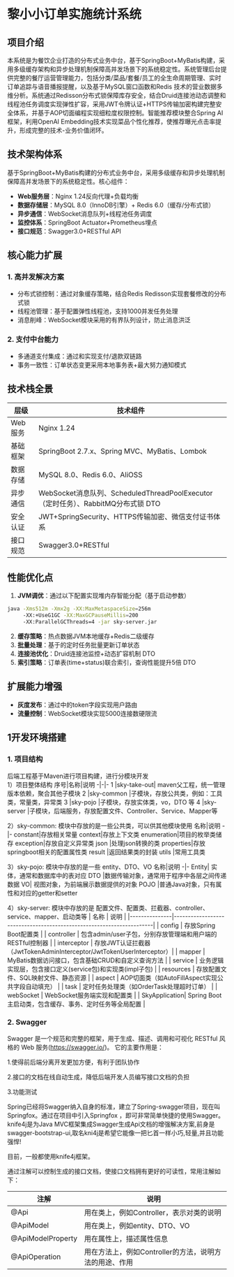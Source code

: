 # 黎小小订单实施统计系统
## 项目介绍
本系统是为餐饮企业打造的分布式业务中台，基于SpringBoot+MyBatis构建，采用多级缓存架构和异步处理机制保障高并发场景下的系统稳定性。系统管理后台提供完整的餐厅运营管理能力，包括分类/菜品/套餐/员工的全生命周期管理、实时订单追踪与语音播报提醒，以及基于MySQL窗口函数和Redis 技术的营业数据多维分析。系统通过Redisson分布式锁保障库存安全，结合Druid连接池动态调整和线程池任务调度实现弹性扩容，采用JWT令牌认证+HTTPS传输加密构建完整安全体系，并基于AOP切面编程实现细粒度权限控制。智能推荐模块整合Spring AI框架，利用OpenAI Embedding技术实现菜品个性化推荐，使推荐曝光点击率提升，形成完整的技术-业务价值闭环。

## 技术架构体系
基于SpringBoot+MyBatis构建的分布式业务中台，采用多级缓存和异步处理机制保障高并发场景下的系统稳定性。核心组件：
- **Web服务层**：Nginx 1.24反向代理+负载均衡
- **数据存储层**：MySQL 8.0（InnoDB引擎）+ Redis 6.0（缓存/分布式锁）
- **异步通信**：WebSocket消息队列+线程池任务调度
- **监控体系**：SpringBoot Actuator+Prometheus埋点
- **接口规范**：Swagger3.0+RESTful API

## 核心能力扩展

### 1. 高并发解决方案
- 分布式锁控制：通过<mcsymbol name="SetmealDish" filename="SetmealDish.java" path="sky-pojo/src/main/java/com/sky/entity/SetmealDish.java" startline="18" type="class"></mcsymbol>对象缓存策略，结合Redis Redisson实现套餐修改的分布式锁
- 线程池管理：基于<mcsymbol name="ThreadPoolConfig" filename="ThreadPoolConfig.java" path="sky-server/src/main/java/com/sky/config/ThreadPoolConfig.java" startline="10" type="class"></mcsymbol>配置弹性线程池，支持1000并发任务处理
- 消息削峰：WebSocket模块采用<mcsymbol name="WebSocketServer" filename="WebSocketServer.java" path="sky-server/src/main/java/com/sky/webSocket/WebSocketServer.java" startline="31" type="class"></mcsymbol>的有界队列设计，防止消息洪泛

### 2. 支付中台能力
- 多通道支付集成：通过<mcsymbol name="WeChatProperties" filename="WeChatProperties.java" path="sky-common/src/main/java/com/sky/properties/WeChatProperties.java" startline="10" type="class"></mcsymbol>和<mcsymbol name="PayNotifyController" filename="PayNotifyController.java" path="sky-server/src/main/java/com/sky/controller/Notify/PayNotifyController.java" startline="26" type="class"></mcsymbol>实现支付/退款双链路
- 事务一致性：订单状态变更采用本地事务表+最大努力通知模式

## 技术栈全景
| 层级        | 技术组件                                                                 |
|-----------|----------------------------------------------------------------------|
| Web服务    | Nginx 1.24                                |
| 基础框架     | SpringBoot 2.7.x、Spring MVC、MyBatis、Lombok             |
| 数据存储     | MySQL 8.0、Redis 6.0、AliOSS      |
| 异步通信     | WebSocket消息队列、ScheduledThreadPoolExecutor（定时任务）、RabbitMQ分布式锁 DTO             |
| 安全认证     | JWT+SpringSecurity、HTTPS传输加密、微信支付证书体系                         |
| 接口规范     | Swagger3.0+RESTful                    |

## 性能优化点
1. **JVM调优**：通过以下配置实现堆内存智能分配（基于<mcsymbol name="SkyApplication" filename="SkyApplication.java" path="sky-server/src/main/java/com/sky/SkyApplication.java" startline="10" type="class"></mcsymbol>启动参数）
```bash
java -Xms512m -Xmx2g -XX:MaxMetaspaceSize=256m 
     -XX:+UseG1GC -XX:MaxGCPauseMillis=200 
     -XX:ParallelGCThreads=4 -jar sky-server.jar
```
2. **缓存策略**：热点数据JVM本地缓存+Redis二级缓存
3. **批量处理**：基于<mcsymbol name="OrderTask" filename="OrderTask.java" path="sky-server/src/main/java/com/sky/task/OrderTask.java" startline="16" type="class"></mcsymbol>的定时任务批量更新订单状态
4. **连接池优化**：Druid连接池监控+动态扩容机制 DTO
5. **索引策略**：订单表(time+status)联合索引，查询性能提升5倍  DTO

## 扩展能力增强
- **灰度发布**：通过<mcsymbol name="UserLoginVO" filename="UserLoginVO.java" path="sky-pojo/src/main/java/com/sky/vo/UserLoginVO.java" startline="14" type="class"></mcsymbol>中的token字段实现用户路由
- **流量控制**：WebSocket模块<mcsymbol name="WebSocketServer" filename="WebSocketServer.java" path="sky-server/src/main/java/com/sky/webSocket/WebSocketServer.java" startline="51" type="function"></mcsymbol>实现5000连接数硬限流


## 1开发环境搭建

### 1. 项目结构
后端工程基于Maven进行项目构建，进行分模块开发  
1）项目整体结构
序号|名称|说明
-|-|-
1	|sky-take-out|	maven父工程，统一管理版本依赖，聚合其他子模块
2	|sky-common	|子模块，存放公共类，例如：工具类，常量类，异常类
3	|sky-pojo	|子模块，存放实体类，vo，DTO 等
4	|sky-server	|子模块，后端服务，存放配置文件、Controller、Service、Mapper等  

2）sky-common: 模块中存放的是一些公共类，可以供其他模块使用
名称|说明
-|-
constant|存放相关常量
context|存放上下文类
enumeration|项目的枚举类储存
exception|存放自定义异常类
json	|处理json转换的类
properties|存放springboot相关的配置属性类
result	|返回结果类的封装
utils	|常用工具类  

3）sky-pojo: 模块中存放的是一些 entity、DTO、VO
名称|说明
-|-
Entity|	实体，通常和数据库中的表对应
DTO	|数据传输对象，通常用于程序中各层之间传递数据
VO|	视图对象，为前端展示数据提供的对象
POJO	|普通Java对象，只有属性和对应的getter和setter  

4）sky-server: 模块中存放的是 配置文件、配置类、拦截器、controller、service、mapper、启动类等
| 名称          | 说明                                                                 |
|---------------|----------------------------------------------------------------------|
| config        | 存放Spring Boot配置类    |
| controller    | 包含admin/user子包，分别存放管理端和用户端的RESTful控制器             |
| interceptor   | 存放JWT认证拦截器（JwtTokenAdminInterceptor/JwtTokenUserInterceptor）|
| mapper        | MyBatis数据访问接口，包含基础CRUD和自定义查询方法                    |
| service       | 业务逻辑实现层，包含接口定义(service包)和实现类(impl子包)             |
| resources     | 存放配置文件、SQL映射文件、静态资源     |
| aspect        | AOP切面类（如AutoFillAspect实现公共字段自动填充）                     |
| task          | 定时任务处理类（如OrderTask处理超时订单）                             |
| webSocket     | WebSocket服务端实现和配置类                                           |
| SkyApplication| Spring Boot主启动类，包含缓存、事务、定时任务等全局配置                |


### 2. Swagger
Swagger 是一个规范和完整的框架，用于生成、描述、调用和可视化 RESTful 风格的 Web 服务(https://swagger.io/)。 它的主要作用是：

1.使得前后端分离开发更加方便，有利于团队协作

2.接口的文档在线自动生成，降低后端开发人员编写接口文档的负担

3.功能测试

Spring已经将Swagger纳入自身的标准，建立了Spring-swagger项目，现在叫Springfox。通过在项目中引入Springfox ，即可非常简单快捷的使用Swagger。  
knife4j是为Java MVC框架集成Swagger生成Api文档的增强解决方案,前身是swagger-bootstrap-ui,取名kni4j是希望它能像一把匕首一样小巧,轻量,并且功能强悍!

目前，一般都使用knife4j框架。  

通过注解可以控制生成的接口文档，使接口文档拥有更好的可读性，常用注解如下：

注解	|说明
-|-
@Api	|用在类上，例如Controller，表示对类的说明
@ApiModel	|用在类上，例如entity、DTO、VO
@ApiModelProperty	|用在属性上，描述属性信息
@ApiOperation	|用在方法上，例如Controller的方法，说明方法的用途、作用  

  


